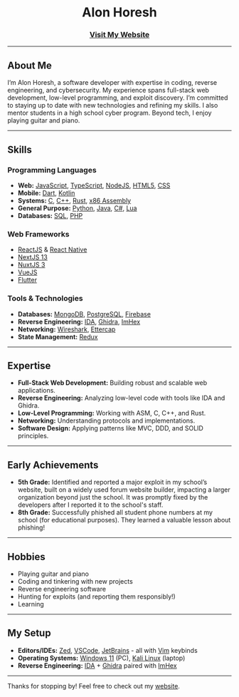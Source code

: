 <h1 align="center">Alon Horesh</h1>
<h3 align="center"><a href="https://alonhoresh.com">Visit My Website</a></h3>

---

## About Me
I’m Alon Horesh, a software developer with expertise in coding, reverse engineering, and cybersecurity. My experience spans full-stack web development, low-level programming, and exploit discovery. I’m committed to staying up to date with new technologies and refining my skills. I also mentor students in a high school cyber program. Beyond tech, I enjoy playing guitar and piano.

---

## Skills

### Programming Languages
- **Web:** [JavaScript](https://www.javascript.com), [TypeScript](https://www.typescriptlang.org), [NodeJS](https://nodejs.org), [HTML5](https://en.wikipedia.org/wiki/HTML5), [CSS](https://en.wikipedia.org/wiki/CSS)
- **Mobile:** [Dart](https://dart.dev), [Kotlin](https://kotlinlang.org)
- **Systems:** [C](https://en.wikipedia.org/wiki/C_(programming_language)), [C++](https://en.wikipedia.org/wiki/C%2B%2B), [Rust](https://rust-lang.org), [x86 Assembly](https://en.wikipedia.org/wiki/Assembly_language)
- **General Purpose:** [Python](https://www.python.org), [Java](https://www.oracle.com/java), [C#](https://en.wikipedia.org/wiki/C_Sharp_(programming_language)), [Lua](https://www.lua.org)
- **Databases:** [SQL](https://en.wikipedia.org/wiki/SQL), [PHP](https://www.php.net)

### Web Frameworks
- [ReactJS](https://reactjs.org) & [React Native](https://reactnative.dev)
- [NextJS 13](https://nextjs.org)
- [NuxtJS 3](https://v3.nuxtjs.org)
- [VueJS](https://vuejs.org)
- [Flutter](https://flutter.dev)

### Tools & Technologies
- **Databases:** [MongoDB](https://www.mongodb.com), [PostgreSQL](https://www.postgresql.org), [Firebase](https://firebase.google.com)
- **Reverse Engineering:** [IDA](https://hex-rays.com/ida-pro), [Ghidra](https://ghidra-sre.org), [ImHex](https://imhex.werwolv.net)
- **Networking:** [Wireshark](https://www.wireshark.org), [Ettercap](https://www.ettercap-project.org)
- **State Management:** [Redux](https://redux.js.org)

---

## Expertise
- **Full-Stack Web Development:** Building robust and scalable web applications.
- **Reverse Engineering:** Analyzing low-level code with tools like IDA and Ghidra.
- **Low-Level Programming:** Working with ASM, C, C++, and Rust.
- **Networking:** Understanding protocols and implementations.
- **Software Design:** Applying patterns like MVC, DDD, and SOLID principles.

---

## Early Achievements
- **5th Grade:** Identified and reported a major exploit in my school’s website, built on a widely used forum website builder, impacting a larger organization beyond just the school. It was promptly fixed by the developers after I reported it to the school's staff.
- **8th Grade:** Successfully phished all student phone numbers at my school (for educational purposes). They learned a valuable lesson about phishing!

---

## Hobbies
- Playing guitar and piano
- Coding and tinkering with new projects
- Reverse engineering software
- Hunting for exploits (and reporting them responsibly!)
- Learning

---

## My Setup
- **Editors/IDEs:** [Zed](https://zed.dev), [VSCode](https://code.visualstudio.com), [JetBrains](https://www.jetbrains.com/) - all with [Vim](https://www.vim.org) keybinds
- **Operating Systems:** [Windows 11](https://www.microsoft.com/en-us/windows/windows-11) (PC), [Kali Linux](https://www.kali.org) (laptop)
- **Reverse Engineering:** [IDA](https://hex-rays.com/ida-free) + [Ghidra](https://ghidra-sre.org) paired with [ImHex](https://imhex.werwolv.net)

---

Thanks for stopping by! Feel free to check out my [website](https://alonhoresh.com).